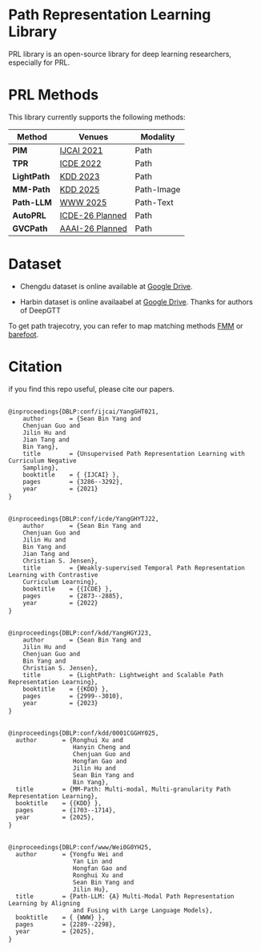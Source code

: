 # Path Representation Learning Library
PRL library is an open-source library for deep learning researchers, especially for PRL.

# PRL Methods

This library currently supports the following methods:

|Method | Venues | Modality |
|--------|--------|--------|
| **PIM**  | [IJCAI 2021](https://ijcai-21.org/index.html)  | Path  |
| **TPR**   |[ICDE 2022](https://icde2022.ieeecomputer.my/) | Path |
| **LightPath**  | [KDD 2023](https://kdd.org/kdd2023/index.html)  | Path |
| **MM-Path**   |[KDD 2025](https://kdd2025.kdd.org/) | Path-Image |
| **Path-LLM** |  [WWW 2025](https://www2025.thewebconf.org/)  | Path-Text |
| **AutoPRL**   |[ICDE-26 Planned](https://icde2026.github.io/) | Path  |
| **GVCPath**   |[AAAI-26 Planned](https://aaai.org/conference/aaai/aaai-26/) | Path  |



# Dataset 

- Chengdu dataset is online available at [Google Drive](https://drive.google.com/file/d/1xc1TKmEQ0VQ7daA6KVPri9J9OmsYLai_/view?usp=drive_link).

- Harbin dataset is online availaabel at [Google Drive](https://drive.google.com/file/d/1TqupyC0LVqUtGfoPuXmIjm2VUke1lx0b/view?usp=drive_link). Thanks for authors of DeepGTT

To get path trajecotry, you can refer to map matching methods [FMM](https://github.com/cyang-kth/fmm) or [barefoot](https://github.com/boathit/barefoot).

# Citation

if you find this repo useful, please cite our papers.

<pre> <code>
@inproceedings{DBLP:conf/ijcai/YangGHT021,
	author       = {Sean Bin Yang and
	Chenjuan Guo and
	Jilin Hu and
	Jian Tang and
	Bin Yang},
	title        = {Unsupervised Path Representation Learning with Curriculum Negative
	Sampling},
	booktitle    = { {IJCAI} },
	pages        = {3286--3292},
	year         = {2021}
} </code> </pre>

<pre> <code>
@inproceedings{DBLP:conf/icde/YangGHYTJ22,
	author       = {Sean Bin Yang and
	Chenjuan Guo and
	Jilin Hu and
	Bin Yang and
	Jian Tang and
	Christian S. Jensen},
	title        = {Weakly-supervised Temporal Path Representation Learning with Contrastive
	Curriculum Learning},
	booktitle    = {{ICDE} },
	pages        = {2873--2885},
	year         = {2022}
} </code> </pre>

<pre> <code>
@inproceedings{DBLP:conf/kdd/YangHGYJ23,
	author       = {Sean Bin Yang and
	Jilin Hu and
	Chenjuan Guo and
	Bin Yang and
	Christian S. Jensen},
	title        = {LightPath: Lightweight and Scalable Path Representation Learning},
	booktitle    = {{KDD} },
	pages        = {2999--3010},
	year         = {2023}
} </code> </pre>

<pre> <code>
@inproceedings{DBLP:conf/kdd/0001CGGHY025,
  author       = {Ronghui Xu and
                  Hanyin Cheng and
                  Chenjuan Guo and
                  Hongfan Gao and
                  Jilin Hu and
                  Sean Bin Yang and
                  Bin Yang},
  title        = {MM-Path: Multi-modal, Multi-granularity Path Representation Learning},
  booktitle    = {{KDD} },
  pages        = {1703--1714},
  year         = {2025},
} </code> </pre>

<pre> <code>
@inproceedings{DBLP:conf/www/Wei0G0YH25,
  author       = {Yongfu Wei and
                  Yan Lin and
                  Hongfan Gao and
                  Ronghui Xu and
                  Sean Bin Yang and
                  Jilin Hu},
  title        = {Path-LLM: {A} Multi-Modal Path Representation Learning by Aligning
                  and Fusing with Large Language Models},
  booktitle    = { {WWW} },
  pages        = {2289--2298},
  year         = {2025},
} </code> </pre>


